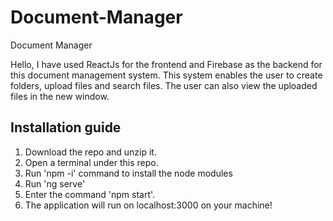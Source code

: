 # Document-Manager
Document Manager

Hello, I have used ReactJs for the frontend and Firebase as the backend for this document management system. This system enables the user to create folders, upload files and search files. The user can also view the uploaded files in the new window. 

<h2> Installation guide </h2>

1. Download the repo and unzip it.
2. Open a terminal under this repo.
3. Run 'npm -i' command to install the node modules
4. Run 'ng serve'
5. Enter the command 'npm start'.
6. The application will run on localhost:3000 on your machine!
